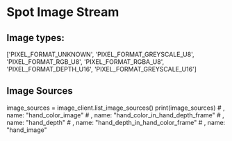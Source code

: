 # Spot Image Stream

## Image types:
['PIXEL_FORMAT_UNKNOWN', 'PIXEL_FORMAT_GREYSCALE_U8', 'PIXEL_FORMAT_RGB_U8', 'PIXEL_FORMAT_RGBA_U8', 'PIXEL_FORMAT_DEPTH_U16', 'PIXEL_FORMAT_GREYSCALE_U16']

## Image Sources
image_sources = image_client.list_image_sources()
print(image_sources)
    # , name: "hand_color_image"
    # , name: "hand_color_in_hand_depth_frame"
    # , name: "hand_depth"
    # , name: "hand_depth_in_hand_color_frame"
    # , name: "hand_image"
